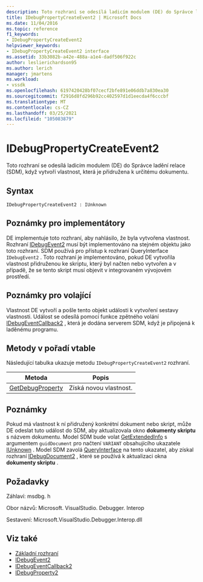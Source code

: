 ```yaml
---
description: Toto rozhraní se odesílá ladicím modulem (DE) do Správce ladění relace (SDM), když vytvoří vlastnost, která je přidružena k určitému dokumentu.
title: IDebugPropertyCreateEvent2 | Microsoft Docs
ms.date: 11/04/2016
ms.topic: reference
f1_keywords:
- IDebugPropertyCreateEvent2
helpviewer_keywords:
- IDebugPropertyCreateEvent2 interface
ms.assetid: 33b3082b-a42e-488a-a1e4-dadf506f922c
author: leslierichardson95
ms.author: lerich
manager: jmartens
ms.workload:
- vssdk
ms.openlocfilehash: 6197420428bf07cecf2bfe891e06ddb7a830ea30
ms.sourcegitcommit: f2916d8fd296b92cc402597d1d1eecda4f6cccbf
ms.translationtype: MT
ms.contentlocale: cs-CZ
ms.lasthandoff: 03/25/2021
ms.locfileid: "105083879"
---
```

# <a name="idebugpropertycreateevent2"></a>IDebugPropertyCreateEvent2
Toto rozhraní se odesílá ladicím modulem (DE) do Správce ladění relace (SDM), když vytvoří vlastnost, která je přidružena k určitému dokumentu.

## <a name="syntax"></a>Syntax

```
IDebugPropertyCreateEvent2 : IUnknown
```

## <a name="notes-for-implementers"></a>Poznámky pro implementátory
 DE implementuje toto rozhraní, aby nahlásilo, že byla vytvořena vlastnost. Rozhraní [IDebugEvent2](../../../extensibility/debugger/reference/idebugevent2.md) musí být implementováno na stejném objektu jako toto rozhraní. SDM používá pro [](/cpp/atl/queryinterface) přístup k rozhraní QueryInterface `IDebugEvent2` . Toto rozhraní je implementováno, pokud DE vytvořila vlastnost přidruženou ke skriptu, který byl načten nebo vytvořen a v případě, že se tento skript musí objevit v integrovaném vývojovém prostředí.

## <a name="notes-for-callers"></a>Poznámky pro volající
 Vlastnost DE vytvoří a pošle tento objekt události k vytvoření sestavy vlastnosti. Událost se odesílá pomocí funkce zpětného volání [IDebugEventCallback2](../../../extensibility/debugger/reference/idebugeventcallback2.md) , která je dodána serverem SDM, když je připojená k laděnému programu.

## <a name="methods-in-vtable-order"></a>Metody v pořadí vtable
 Následující tabulka ukazuje metodu `IDebugPropertyCreateEvent2` rozhraní.

|Metoda|Popis|
|------------|-----------------|
|[GetDebugProperty](../../../extensibility/debugger/reference/idebugpropertycreateevent2-getdebugproperty.md)|Získá novou vlastnost.|

## <a name="remarks"></a>Poznámky
 Pokud má vlastnost k ní přidružený konkrétní dokument nebo skript, může DE odeslat tuto událost do SDM, aby aktualizovala okno **dokumenty skriptu** s názvem dokumentu. Model SDM bude volat [GetExtendedInfo](../../../extensibility/debugger/reference/idebugproperty2-getextendedinfo.md) s argumentem `guidDocument` pro načtení `VARIANT` obsahujícího ukazatele [IUnknown](/cpp/atl/iunknown) . Model SDM zavolá [QueryInterface](/cpp/atl/queryinterface) na tento ukazatel, aby získal rozhraní [IDebugDocument2](../../../extensibility/debugger/reference/idebugdocument2.md) , které se používá k aktualizaci okna **dokumenty skriptu** .

## <a name="requirements"></a>Požadavky
 Záhlaví: msdbg. h

 Obor názvů: Microsoft. VisualStudio. Debugger. Interop

 Sestavení: Microsoft.VisualStudio.Debugger.Interop.dll

## <a name="see-also"></a>Viz také
- [Základní rozhraní](../../../extensibility/debugger/reference/core-interfaces.md)
- [IDebugEvent2](../../../extensibility/debugger/reference/idebugevent2.md)
- [IDebugEventCallback2](../../../extensibility/debugger/reference/idebugeventcallback2.md)
- [IDebugProperty2](../../../extensibility/debugger/reference/idebugproperty2.md)
